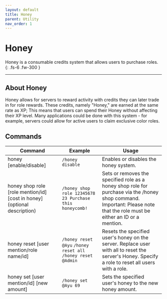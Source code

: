 ```yaml
---
layout: default
title: Honey
parent: Utility
nav_order: 1
---
```


# Honey

Honey is a consumable credits system that allows users to purchase roles.
{: .fs-6 .fw-300 }

---

## About Honey
Honey allows for servers to reward activity with credits they can later trade in for role rewards. These credits, namely "Honey," are earned at the same rate as XP; This means that users can spend their Honey without affecting their XP level. Many applications could be done with this system - for example, servers could allow for active users to claim exclusive color roles. 

## Commands

| Command 	| Example 	| Usage 	|
|---	|---	|---	|
| honey [enable/disable] 	| `/honey disable` 	| Enables or disables the honey system. 	|
| honey shop role [role mention/id] [cost in honey] (optional description) 	| `/honey shop role 12345678 23 Purchase this honeycomb!` 	| Sets or removes the specified role as a honey shop role for purchase via the /honey shop command. Important: Please note that the role must be either an ID or a mention. 	|
| honey reset [user mention/role name/id] 	| `/honey reset @Ayu`  `/honey reset all`  `/honey reset @Admin` 	| Resets the specified user's honey on the server. Replace user with all to reset the server's Honey. Specify a role to reset all users with a role. 	|
| honey set [user mention/id] [new amount] 	| `/honey set @Ayu 69` 	| Sets the specified user's honey to the new honey amount. 	|
